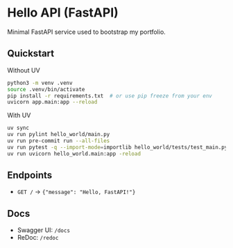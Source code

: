 # Hello API (FastAPI)
Minimal FastAPI service used to bootstrap my portfolio.

## Quickstart
Without UV
```bash
python3 -m venv .venv
source .venv/bin/activate
pip install -r requirements.txt  # or use pip freeze from your env
uvicorn app.main:app --reload
```

With UV
```bash
uv sync
uv run pylint hello_world/main.py
uv run pre-commit run --all-files
uv run pytest -q --import-mode=importlib hello_world/tests/test_main.py
uv run uvicorn hello_world.main:app -reload 
```

## Endpoints
- `GET /` → `{"message": "Hello, FastAPI!"}`

## Docs
- Swagger UI: `/docs`
- ReDoc: `/redoc`
